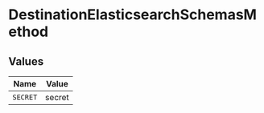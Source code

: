 # DestinationElasticsearchSchemasMethod


## Values

| Name     | Value    |
| -------- | -------- |
| `SECRET` | secret   |